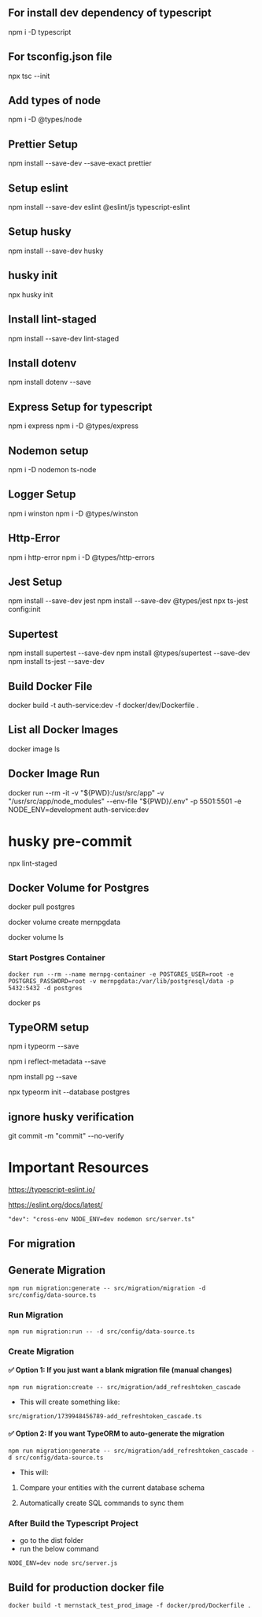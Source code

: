 ## For install dev dependency of typescript

npm i -D typescript

## For tsconfig.json file

npx tsc --init

## Add types of node

npm i -D @types/node

## Prettier Setup

npm install --save-dev --save-exact prettier

## Setup eslint

npm install --save-dev eslint @eslint/js typescript-eslint

## Setup husky

npm install --save-dev husky

## husky init

npx husky init

## Install lint-staged

npm install --save-dev lint-staged

## Install dotenv

npm install dotenv --save

## Express Setup for typescript

npm i express
npm i -D @types/express

## Nodemon setup

npm i -D nodemon ts-node

## Logger Setup

npm i winston
npm i -D @types/winston

## Http-Error

npm i http-error
npm i -D @types/http-errors

## Jest Setup

npm install --save-dev jest
npm install --save-dev @types/jest
npx ts-jest config:init

## Supertest

npm install supertest --save-dev
npm install @types/supertest --save-dev
npm install ts-jest --save-dev

## Build Docker File

docker build -t auth-service:dev -f docker/dev/Dockerfile .

## List all Docker Images

docker image ls

## Docker Image Run

docker run --rm -it -v "${PWD}:/usr/src/app" -v "/usr/src/app/node_modules" --env-file "${PWD}/.env" -p 5501:5501 -e NODE_ENV=development auth-service:dev

# husky pre-commit

npx lint-staged

## Docker Volume for Postgres

docker pull postgres

docker volume create mernpgdata

docker volume ls

### Start Postgres Container

```
docker run --rm --name mernpg-container -e POSTGRES_USER=root -e POSTGRES_PASSWORD=root -v mernpgdata:/var/lib/postgresql/data -p 5432:5432 -d postgres
```

docker ps

## TypeORM setup

npm i typeorm --save

npm i reflect-metadata --save

npm install pg --save

npx typeorm init --database postgres

## ignore husky verification

git commit -m "commit" --no-verify

# Important Resources

https://typescript-eslint.io/

https://eslint.org/docs/latest/

```
"dev": "cross-env NODE_ENV=dev nodemon src/server.ts"

```

## For migration

## Generate Migration

```
npm run migration:generate -- src/migration/migration -d src/config/data-source.ts
```

### Run Migration

```
npm run migration:run -- -d src/config/data-source.ts
```

### Create Migration

#### ✅ Option 1: If you just want a blank migration file (manual changes)

```
npm run migration:create -- src/migration/add_refreshtoken_cascade
```

- This will create something like:

```
src/migration/1739948456789-add_refreshtoken_cascade.ts
```

#### ✅ Option 2: If you want TypeORM to auto-generate the migration

```
npm run migration:generate -- src/migration/add_refreshtoken_cascade -d src/config/data-source.ts
```

- This will:

1. Compare your entities with the current database schema

2. Automatically create SQL commands to sync them

### After Build the Typescript Project

- go to the dist folder
- run the below command

```
NODE_ENV=dev node src/server.js
```

## Build for production docker file

```
docker build -t mernstack_test_prod_image -f docker/prod/Dockerfile .
```
